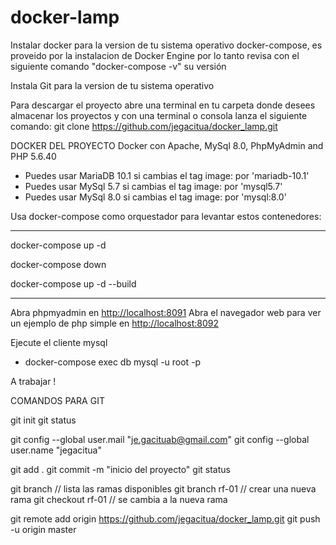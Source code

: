 # docker-lamp

Instalar docker para la version de tu sistema operativo
docker-compose, es proveido por la instalacion de Docker Engine por lo tanto
revisa con el siguiente comando "docker-compose -v" su versión

Instala Git para la version de tu sistema operativo

Para descargar el proyecto abre una terminal en tu carpeta donde desees almacenar
los proyectos y con una terminal o consola lanza el siguiente comando:
git clone https://github.com/jegacitua/docker_lamp.git

DOCKER DEL PROYECTO
Docker con Apache, MySql 8.0, PhpMyAdmin and PHP 5.6.40

- Puedes usar MariaDB 10.1 si cambias el tag image: por 'mariadb-10.1'
- Puedes usar MySql 5.7 si cambias el tag image: por 'mysql5.7'
- Puedes usar MySql 8.0 si cambias el tag image: por 'mysql:8.0'

Usa docker-compose como orquestador para levantar estos contenedores:

****
docker-compose up -d

docker-compose down

docker-compose up -d --build
****

Abra phpmyadmin en [http://localhost:8091](http://localhost:8091)
Abra el navegador web para ver un ejemplo de php simple en [http://localhost:8092](http://localhost:8092)

Ejecute el cliente mysql

- docker-compose exec db mysql -u root -p

A trabajar !

COMANDOS PARA GIT

git init
git status

git config --global user.mail "je.gacituab@gmail.com"
git config --global user.name "jegacitua"

git add .
git commit -m "inicio del proyecto"
git status

git branch              // lista las ramas disponibles
git branch rf-01        // crear una nueva rama
git checkout rf-01      // se cambia a la nueva rama

git remote add origin https://github.com/jegacitua/docker_lamp.git
git push -u origin master

